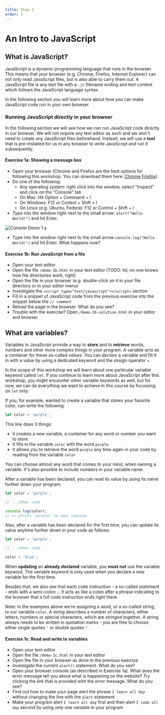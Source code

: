 ```yaml
---
title: Step 1
order: 1
---
```


# An Intro to JavaScript

## What is JavaScript?

JavaScript is a dynamic programming language that runs in the browser. This means that your browser (e.g. Chrome, Firefox, Internet Explorer) can not only read JavaScript files,
but is also able to carry them out. A JavaScript file is any text file with a `.js` filename ending and text content which follows the JavaScript language syntax.

In the following section you will learn more about how you can make JavaScript code run in your own browser.

### Running JavaScript directly in your browser

In the following section we will see how we can run JavaScript code directly in our browser. We will not require any text editor as such and we won't need to create any JavaScript files beforehand.
Instead, we will use a **tool** that is pre-installed for us in any browser to write JavaScript and run it subsequently.

#### Exercise 1a: Showing a message box

- Open your browser (Chrome and Firefox are the best options for following this workshop. You can download them here: [Chrome](https://www.google.com/chrome/) [Firefox](https://www.mozilla.org/firefox/))
- Do one of the following:
    - Any operating system: right click into the window, select "Inspect" and click on the "Console" tab
    - On Mac: Hit Option + Command + I
    - On Windows: F12 or Control + Shift + I
    - On Linux (e.g. Ubuntu, Fedora): F12 or Control + Shift + I
- Type into the window right next to the small arrow: `alert("Hello World!")` and hit Enter.

![Console Demo 1.a](/images/console_demo-1a.png)

- Type into the window right next to the small arrow `console.log("Hello World!")` and hit Enter. What happens now?

#### Exercise 1b: Run JavaScript from a file

- Open your text editor
- Open the file `/demo-1b.html` in your text editor (TODO: lol, no one knows how file directories work, right)
- Open the file in your browser (e.g. double-click on it in your file directory or in your editor menu)
- Investigate the `<script type="text/javascript"></script>` section
- Fill in a snippet of JavaScript code from the previous exercise into the snippet below the `// comment`
- Reload the page in the browser. What do you see?
- Trouble with the exercise? Open `/demo-1b-solution.html` in your editor and browser

## What are variables?

Variables in JavaScript provide a way to **store** and to **retrieve** words, numbers and other more complex things in your program.
A variable acts as a container for these so-called _values_. You can _declare_ a variable and fill it in with a value by using a dedicated keyword and the _assign_ operator `=`.

In the scope of this workshop we will learn about one particular variable keyword called `let`. If you continue to learn more about JavaScript after this workshop, you might encounter other variable keywords as well, but for now, we can do everything we want to achieve in this course by focussing on `let` only.

If you, for example, wanted to create a variable that stores your favorite color, can write the following:

```js
let color = 'purple';
```

This line does 3 things:

- It creates a new variable, a container for any word or number you want to store
- It fills in the variable `color` with the word `purple`
- It allows you to retrieve the word `purple` any time again in your code by reading from the variable `color`

You can choose almost any word that comes to your mind, when naming a variable. It's also possible to include numbers in your variable name.

After a variable has been declared, you can read its value by using its name further down your program:


```js
let color = 'purple';

// ...other code

console.log(color);
// => prints "purple" to your console
```

Also, after a variable has been declared for the first time, you can update its value anytime further down in your code as follows:

```js
let color = 'purple';

// ...other code

color = 'blue';
```

When **updating** an **already declared** variable, you **must not** use the variable keyword. The variable keyword is only used when you declare a new variable for the first time.

Besides that, we also see that each code instruction - a so-called _statement_ - ends with a semi-colon `;`. It acts as like a colon after a phrase indicating to the browser that a full code instruction ends right there.

Note: In the examples above we're assigning a word, or a so-called _string_, to our variable `color`. A string describes a number of characters, either letters, numbers or special characters, which are _stringed_ together. A string always needs to be written in quotation marks - you are free to choose either single quotes `'` or double quotes `"`.


#### Exercise 1c: Read and write to variables

- Open your text editor
- Open the file `/demo-1c.html` in your text editor
- Open the file in your browser as done in the previous exercise
- Investigate the current `alert()` statement. What do you see?
- Open your browser console (as described in Exercise 1a). What does the error message tell you about what is happening on the website? Try clicking the link that is provided with the error message. What do you see?
- Find out how to make your page alert the phrase `I learn all day` without changing the line with the `alert` statement
- Make your program alert `I learn all day` first and then alert `I code all day` second by using only one variable in your program
